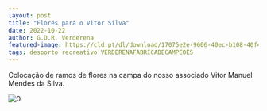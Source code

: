 ```yaml
---
layout: post
title: "Flores para o Vitor Silva"
date: 2022-10-22
author: G.D.R. Verderena
featured-image: https://cld.pt/dl/download/17075e2e-9606-40ec-b108-40f4283ef3e4/Nota%20Informativa%20Romagem%20%C3%A0%20Campa%20de%20Vitor%20Silva%2001.11.2022.jpg
tags: desporto recreativo VERDERENAFABRICADECAMPEOES
---
```


Colocação de ramos de flores na campa do nosso associado Vitor Manuel Mendes da Silva.

![0](https://cld.pt/dl/download/17075e2e-9606-40ec-b108-40f4283ef3e4/Nota%20Informativa%20Romagem%20%C3%A0%20Campa%20de%20Vitor%20Silva%2001.11.2022.jpg)

